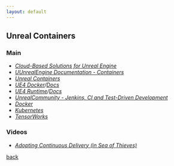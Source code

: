 ```yaml
---
layout: default
---
```


## Unreal Containers

### Main

* _[Cloud-Based Solutions for Unreal Engine](https://www.unrealengine.com/en-US/blog/cloud-based-solutions-for-unreal-engine-get-the-white-paper)_
* _[UUnrealEngine Documentation - Containers](https://docs.unrealengine.com/4.27/en-US/SharingAndReleasing/Containers/)_
* _[Unreal Containers](https://unrealcontainers.com/)_
* _[UE4 Docker](https://github.com/adamrehn/ue4-docker/)/[Docs](https://docs.adamrehn.com/ue4-docker/read-these-first/introduction-to-ue4-docker)_
* _[UE4 Runtime](https://github.com/adamrehn/ue4-runtime/)/[Docs](https://hub.docker.com/r/adamrehn/ue4-runtime)_
* _[UnrealCommunity - Jenkins, CI and Test-Driven Development](https://unrealcommunity.wiki/jenkins-ci-amp-test-driven-development-6912tx0c)_
* _[Docker](https://www.docker.com/)_
* _[Kubernetes](https://kubernetes.io/)_
* _[TensorWorks](https://tensorworks.com.au/)_

### Videos

* _[Adopting Continuous Delivery (in Sea of Thieves)](https://www.youtube.com/watch?v=cKfz2nEgaX8)_

[back](../)

